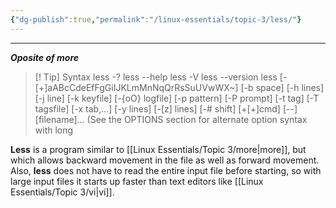 ```yaml
---
{"dg-publish":true,"permalink":"/linux-essentials/topic-3/less/"}
---
```


---
___Oposite of more___

> [! Tip] Syntax
	 less -?
       less --help
       less -V
       less --version
       less [-[+]aABcCdeEfFgGiIJKLmMnNqQrRsSuUVwWX~]
            [-b space] [-h lines] [-j line] [-k keyfile]
            [-{oO} logfile] [-p pattern] [-P prompt] [-t tag]
            [-T tagsfile] [-x tab,...] [-y lines] [-[z] lines]
            [-# shift] [+[+]cmd] [--] [filename]...
       (See the OPTIONS section for alternate option syntax with long

**Less** is a program similar to [[Linux Essentials/Topic 3/more\|more]], but which allows backward movement in the file as well as forward movement.  Also, **less** does not have to read the entire input file before starting, so with large input files it starts up faster than text editors like [[Linux Essentials/Topic 3/vi\|vi]].